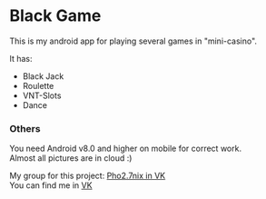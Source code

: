 # Black Game

This is my android app for playing several games in "mini-casino".

It has:
- Black Jack
- Roulette
- VNT-Slots
- Dance

### Others

You need Android v8.0 and higher on mobile for correct work.<br>
Almost all pictures are in cloud :)

My group for this project: <a href="https://vk.com/game_dev_spb">Pho2.7nix in VK</a><br>
You can find me in <a href="https://vk.com/vladikvasilyev">VK</a>
